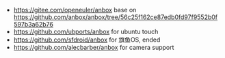 - https://gitee.com/openeuler/anbox base on https://github.com/anbox/anbox/tree/56c25f162ce87edb0fd97f9552b0f597b3a62b76
- https://github.com/ubports/anbox for ubuntu touch
- https://github.com/sfdroid/anbox for 旗鱼OS, ended
- https://github.com/alecbarber/anbox for camera support
